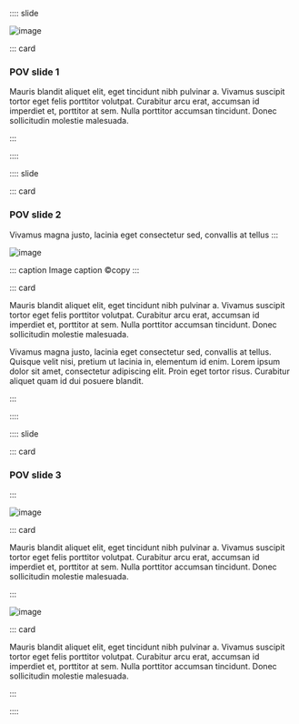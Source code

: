 :::: slide

![image](https://picsum.photos/640/480)

::: card

### POV slide 1

Mauris blandit aliquet elit, eget tincidunt nibh pulvinar a. Vivamus suscipit tortor eget felis porttitor volutpat. Curabitur arcu erat, accumsan id imperdiet et, porttitor at sem. Nulla porttitor accumsan tincidunt. Donec sollicitudin molestie malesuada.

:::

::::

:::: slide

::: card

### POV slide 2

Vivamus magna justo, lacinia eget consectetur sed, convallis at tellus
:::

![image](https://picsum.photos/640/380)

::: caption
Image caption ©copy
:::

::: card

Mauris blandit aliquet elit, eget tincidunt nibh pulvinar a. Vivamus suscipit tortor eget felis porttitor volutpat. Curabitur arcu erat, accumsan id imperdiet et, porttitor at sem. Nulla porttitor accumsan tincidunt. Donec sollicitudin molestie malesuada.

Vivamus magna justo, lacinia eget consectetur sed, convallis at tellus. Quisque velit nisi, pretium ut lacinia in, elementum id enim. Lorem ipsum dolor sit amet, consectetur adipiscing elit. Proin eget tortor risus. Curabitur aliquet quam id dui posuere blandit.

:::

::::

:::: slide

::: card

### POV slide 3

:::

![image](https://picsum.photos/640/580)

::: card

Mauris blandit aliquet elit, eget tincidunt nibh pulvinar a. Vivamus suscipit tortor eget felis porttitor volutpat. Curabitur arcu erat, accumsan id imperdiet et, porttitor at sem. Nulla porttitor accumsan tincidunt. Donec sollicitudin molestie malesuada.

:::

![image](https://picsum.photos/640/580)

::: card

Mauris blandit aliquet elit, eget tincidunt nibh pulvinar a. Vivamus suscipit tortor eget felis porttitor volutpat. Curabitur arcu erat, accumsan id imperdiet et, porttitor at sem. Nulla porttitor accumsan tincidunt. Donec sollicitudin molestie malesuada.

:::

::::
